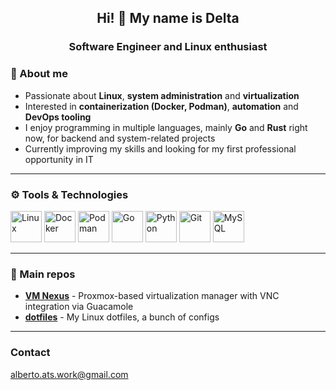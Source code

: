 <h2 align="center"> Hi! 👋 My name is Delta </h2>
<h3 align="center" style="margin-bottom: 15px;">Software Engineer and Linux enthusiast</h3>

### 🧩 About me
- Passionate about **Linux**, **system administration** and **virtualization**
- Interested in **containerization (Docker, Podman)**, **automation** and **DevOps tooling**
- I enjoy programming in multiple languages, mainly **Go** and **Rust** right now, for backend and system-related projects
- Currently improving my skills and looking for my first professional opportunity in IT

---

### ⚙️ Tools & Technologies
<a href="https://www.linux.org/"><img alt="Linux" src="https://cdn.jsdelivr.net/gh/devicons/devicon/icons/linux/linux-original.svg" width=50 height=50></a>
<a href="https://www.docker.com/"><img alt="Docker" src="https://cdn.jsdelivr.net/gh/devicons/devicon/icons/docker/docker-original.svg" width=50 height=50></a>
<a href="https://podman.io/"><img alt="Podman" src="https://cdn.jsdelivr.net/gh/devicons/devicon/icons/podman/podman-original.svg" width=50 height=50></a>
<a href="https://golang.org/"><img alt="Go" src="https://cdn.jsdelivr.net/gh/devicons/devicon/icons/go/go-original.svg" width=50 height=50></a>
<a href="https://www.python.org/"><img alt="Python" src="https://cdn.jsdelivr.net/gh/devicons/devicon/icons/python/python-original.svg" width=50 height=50></a>
<a href="https://git-scm.com/"><img alt="Git" src="https://cdn.jsdelivr.net/gh/devicons/devicon/icons/git/git-original.svg" width=50 height=50></a>
<a href="https://www.mysql.com/"><img alt="MySQL" src="https://cdn.jsdelivr.net/gh/devicons/devicon/icons/mysql/mysql-original.svg" width=50 height=50></a>

---

### 🧱 Main repos
- [**VM Nexus**](https://github.com/deltarch-cmd/vmnexus) - Proxmox-based virtualization manager with VNC integration via Guacamole
- [**dotfiles**](https://github.com/deltarch-cmd/dotfiles) - My Linux dotfiles, a bunch of configs

---

### Contact
[alberto.ats.work@gmail.com](mailto:alberto.ats.work@gmail.com)
